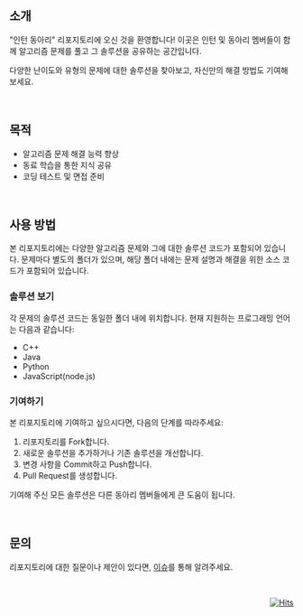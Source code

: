 ## 소개

"인턴 동아리" 리포지토리에 오신 것을 환영합니다! 이곳은 인턴 및 동아리 멤버들이 함께 알고리즘 문제를 풀고 그 솔루션을 공유하는 공간입니다.

다양한 난이도와 유형의 문제에 대한 솔루션을 찾아보고, 자신만의 해결 방법도 기여해 보세요.

<br/>

## 목적

- 알고리즘 문제 해결 능력 향상
- 동료 학습을 통한 지식 공유
- 코딩 테스트 및 면접 준비

<br/>

## 사용 방법

본 리포지토리에는 다양한 알고리즘 문제와 그에 대한 솔루션 코드가 포함되어 있습니다. 문제마다 별도의 폴더가 있으며, 해당 폴더 내에는 문제 설명과 해결을 위한 소스 코드가 포함되어 있습니다.

<!-- README 작성 예정
### 문제 보기

문제는 각 폴더의 `README.md` 파일에서 확인할 수 있습니다. 문제에 대한 자세한 설명과 입력/출력 예시를 찾아볼 수 있습니다.
-->

### 솔루션 보기

각 문제의 솔루션 코드는 동일한 폴더 내에 위치합니다. 현재 지원하는 프로그래밍 언어는 다음과 같습니다:

- C++
- Java
- Python
- JavaScript(node.js)

### 기여하기

본 리포지토리에 기여하고 싶으시다면, 다음의 단계를 따라주세요:

1. 리포지토리를 Fork합니다.
2. 새로운 솔루션을 추가하거나 기존 솔루션을 개선합니다.
3. 변경 사항을 Commit하고 Push합니다.
4. Pull Request를 생성합니다.

기여해 주신 모든 솔루션은 다른 동아리 멤버들에게 큰 도움이 됩니다.

<!-- 
CONTRIBUTING 작성 예정
자세한 기여 가이드라인은 `CONTRIBUTING.md` 파일을 참고해 주세요.
-->

<br/>

## 문의

리포지토리에 대한 질문이나 제안이 있다면, [이슈](https://github.com/JangHwanPark/intern-solutions/issues)를 통해 알려주세요.

<!--
## 라이선스

이 리포지토리의 모든 솔루션은 [MIT 라이선스](./LICENSE) 하에 공개되어 있습니다.
-->

<br/>

<div align="right">
  
[![Hits](https://hits.seeyoufarm.com/api/count/incr/badge.svg?url=https%3A%2F%2Fgithub.com%2FJangHwanPark%2Fintern-solutions&count_bg=%2379C83D&title_bg=%23555555&icon=github.svg&icon_color=%23E7E7E7&title=hits&edge_flat=false)](https://hits.seeyoufarm.com)

</div>
